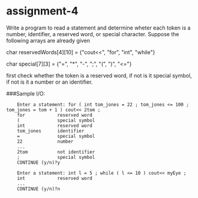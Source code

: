 # assignment-4

Write a program to read a statement and determine wheter each token is a number, identifier, a reserved word, or special character. Suppose the following arrays are already given

char reservedWords[4][10] = {"cout<<", "for", "int", "while"}

char special[7][3] = {"=", "*", "-", ";", "(", ")", "<="}

first check whether the token is a reserved word, if not is it special symbol, if not is it a number or an identifier.

###Sample I/O:

        Enter a statement: for ( int tom_jones = 22 ; tom_jones <= 100 ; tom_jones = tom + 1 ) cout<< 2tom ;
        for            reserved word
        (              special symbol
        int            reserved word
        tom_jones      identifier
        =              special symbol
        22             number
        ...
        2tom           not identifier
        ;              special symbol
        CONTINUE (y/n)?y
        
        Enter a statement: int l = 5 ; while ( l <= 10 ) cout<< myEye ;
        int            reserved word
        ...
        CONTINUE (y/n)?n
